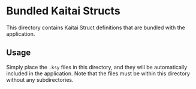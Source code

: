 # Bundled Kaitai Structs

This directory contains Kaitai Struct definitions that are bundled with the application.

## Usage
Simply place the `.ksy` files in this directory, and they will be automatically included in the application.
Note that the files must be within this directory without any subdirectories.
